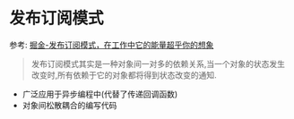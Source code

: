 # 发布订阅模式

参考: [掘金-发布订阅模式，在工作中它的能量超乎你的想象](https://juejin.im/post/5b125ad3e51d450688133f22)

> 发布订阅模式其实是一种对象间一对多的依赖关系,当一个对象的状态发生改变时,所有依赖于它的对象都将得到状态改变的通知.

- 广泛应用于异步编程中(代替了传递回调函数)
- 对象间松散耦合的编写代码